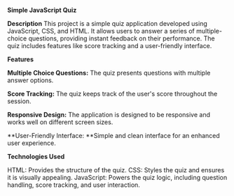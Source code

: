 

**Simple JavaScript Quiz**

**Description**
This project is a simple quiz application developed using JavaScript, CSS, and HTML. It allows users to answer a series of multiple-choice questions, providing instant feedback on their performance. The quiz includes features like score tracking and a user-friendly interface.

**Features**

**Multiple Choice Questions:** The quiz presents questions with multiple answer options.

**Score Tracking:** The quiz keeps track of the user's score throughout the session.

**Responsive Design:** The application is designed to be responsive and works well on different screen sizes.

**User-Friendly Interface: **Simple and clean interface for an enhanced user experience.

**Technologies Used**

HTML: Provides the structure of the quiz.
CSS: Styles the quiz and ensures it is visually appealing.
JavaScript: Powers the quiz logic, including question handling, score tracking, and user interaction.
